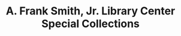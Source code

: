 ---
layout: repo
title: "A. Frank Smith, Jr. Library Center Special Collections"
id: 17262
permalink: repos/17262/
---